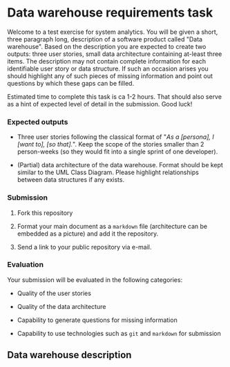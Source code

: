 # Data warehouse requirements task

Welcome to a test exercise for system analytics. You will be given a short, three paragraph long, description of a software product called "Data warehouse". Based on the description you are expected to create two outputs: three user stories, small data architecture containing at-least three items. The description may not contain complete information for each identifiable user story or data structure. If such an occasion arises you should highlight any of such pieces of missing information and point out questions by which these gaps can be filled.

Estimated time to complete this task is ca 1-2 hours. That should also serve as a hint of expected level of detail in the submission. Good luck!

### Expected outputs

- Three user stories following the classical format of "*As a [persona], I [want to], [so that].*". Keep the scope of the stories smaller than 2 person-weeks (so they would fit into a single sprint of one developer).

- (Partial) data architecture of the data warehouse. Format should be kept similar to the UML Class Diagram. Please highlight relationships between data structures if any exists.  

### Submission

1. Fork this repository

2. Format your main document as a `markdown` file (architecture can be embedded as a picture) and add it the repository.

3. Send a link to your public repository via e-mail.

### Evaluation

Your submission will be evaluated in the following categories:

- Quality of the user stories

- Quality of the data architecture

- Capability to generate questions for missing information

- Capability to use technologies such as `git` and `markdown` for submission

## Data warehouse description


